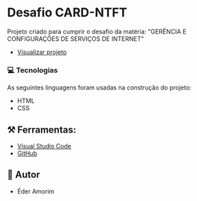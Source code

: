 # Desafio CARD-NTFT
Projeto criado para cumprir o desafio 
da matéria: "GERÊNCIA E CONFIGURAÇÕES DE SERVIÇOS DE INTERNET"

- [Visualizar projeto](https://ederamorimifms.github.io/GCSI_Card-nft/index.html)

### 💻 Tecnologias
As seguintes linguagens foram usadas na construção do projeto:
- HTML
- CSS


## ⚒️  Ferramentas:
- [Visual Studio Code](https://code.visualstudio.com/)
- [GitHub](https://github.com/)


##  👦 Autor
- Éder Amorim
